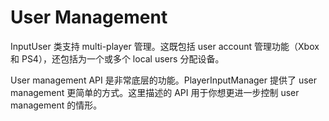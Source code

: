 # User Management

InputUser 类支持 multi-player 管理。这既包括 user account 管理功能（Xbox 和 PS4），还包括为一个或多个 local users 分配设备。

User management API 是非常底层的功能。PlayerInputManager 提供了 user management 更简单的方式。这里描述的 API 用于你想更进一步控制 user management 的情形。
